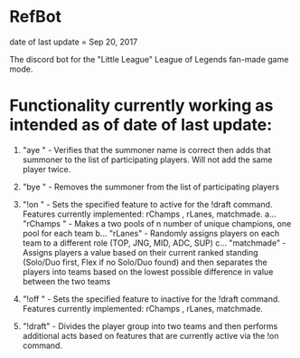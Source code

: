 # RefBot
date of last update = Sep 20, 2017

The discord bot for the "Little League" League of Legends fan-made game mode.


Functionality currently working as intended as of date of last update:
========================================================================================================================================

1. "aye <summoner name>" - Verifies that the summoner name is correct then adds that summoner to the list of participating players. Will not add the same player twice.

2. "bye <summoner name>" - Removes the summoner from the list of participating players

3. "!on <feature>" - Sets the specified feature to active for the !draft command. Features currently implemented: rChamps <n>, rLanes, matchmade.
a... "rChamps <n>" - Makes a two pools of n number of unique champions, one pool for each team
b... "rLanes" - Randomly assigns players on each team to a different role (TOP, JNG, MID, ADC, SUP)
c... "matchmade" - Assigns players a value based on their current ranked standing (Solo/Duo first, Flex if no Solo/Duo found) and then separates the players into teams based on the lowest possible difference in value between the two teams

4. "!off <feature>" - Sets the specified feature to inactive for the !draft command. Features currently implemented: rChamps <n>, rLanes, matchmade.

5. "!draft" - Divides the player group into two teams and then performs additional acts based on features that are currently active via the !on command.
